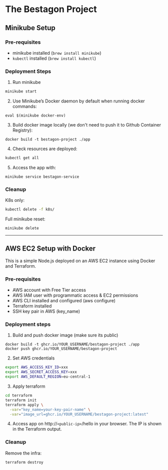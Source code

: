# The Bestagon Project

## Minikube Setup

### Pre-requisites
* minikube installed (`brew install minikube`)
* `kubectl` installed (`brew install kubectl`)

### Deployment Steps

1. Run minikube
```sh
minikube start
```

2. Use Minikube’s Docker daemon by default when running docker commands:
```
eval $(minikube docker-env)
```

3. Build docker image locally (we don't need to push it to Github Container Registry):
```
docker build -t bestagon-project ./app
```

4. Check resources are deployed:
```sh
kubectl get all
```

5. Access the app with:
```
minikube service bestagon-service
```

### Cleanup

K8s only:
```sh
kubectl delete -f k8s/
```

Full minikube reset:
```sh
minikube delete
```


---

## AWS EC2 Setup with Docker

This is a simple Node.js deployed on an AWS EC2 instance using Docker and Terraform.

### Pre-requisites
* AWS account with Free Tier access
* AWS IAM user with programmatic access & EC2 permissions
* AWS CLI installed and configured (aws configure)
* Terraform installed
* SSH key pair in AWS (key_name)

### Deployment steps

1. Build and push docker image (make sure its public)

```
docker build -t ghcr.io/YOUR_USERNAME/bestagon-project ./app
docker push ghcr.io/YOUR_USERNAME/bestagon-project
```

2. Set AWS credentials

```sh
export AWS_ACCESS_KEY_ID=xxx
export AWS_SECRET_ACCESS_KEY=xxx
export AWS_DEFAULT_REGION=eu-central-1
```

3. Apply terraform

```sh
cd terraform
terraform init
terraform apply \
  -var="key_name=your-key-pair-name" \
  -var="image_url=ghcr.io/YOUR_USERNAME/bestagon-project:latest"
```

4. Access app on http://`<public-ip>`/hello in your browser.
The IP is shown in the Terraform output.

### Cleanup

Remove the infra:
```sh
terraform destroy
```
